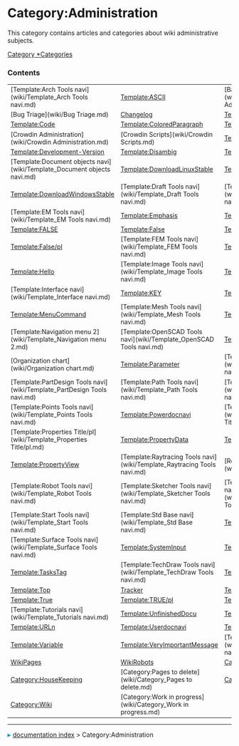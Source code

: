 # Category:Administration
This category contains articles and categories about wiki administrative subjects.

[Category   *Categories](Category_Categories.md)

### Contents

|     |     |     |
| --- | --- | --- |
| [Template:Arch Tools navi](wiki/Template_Arch Tools navi.md) | [Template:ASCII](wiki/Template_ASCII.md) | [Backend Adminstration](wiki/Backend Adminstration.md) |
| [Bug Triage](wiki/Bug Triage.md) | [Changelog](wiki/Changelog.md) | [Template:Choice](wiki/Template_Choice.md) |
| [Template:Code](wiki/Template_Code.md) | [Template:ColoredParagraph](wiki/Template_ColoredParagraph.md) | [Template:ColoredText](wiki/Template_ColoredText.md) |
| [Crowdin Administration](wiki/Crowdin Administration.md) | [Crowdin Scripts](wiki/Crowdin Scripts.md) | [Template:Delete](wiki/Template_Delete.md) |
| [Template:Development-Version](wiki/Template_Development-Version.md) | [Template:Disambig](wiki/Template_Disambig.md) | [Template:Docnav](wiki/Template_Docnav.md) |
| [Template:Document objects navi](wiki/Template_Document objects navi.md) | [Template:DownloadLinuxStable](wiki/Template_DownloadLinuxStable.md) | [Template:DownloadMacStable](wiki/Template_DownloadMacStable.md) |
| [Template:DownloadWindowsStable](wiki/Template_DownloadWindowsStable.md) | [Template:Draft Tools navi](wiki/Template_Draft Tools navi.md) | [Template:Drawing Tools navi](wiki/Template_Drawing Tools navi.md) |
| [Template:EM Tools navi](wiki/Template_EM Tools navi.md) | [Template:Emphasis](wiki/Template_Emphasis.md) | [Template:ExampleCode](wiki/Template_ExampleCode.md) |
| [Template:FALSE](wiki/Template_FALSE.md) | [Template:False](wiki/Template_False.md) | [Template:FALSE/pl](wiki/Template_FALSE/pl.md) |
| [Template:False/pl](wiki/Template_False/pl.md) | [Template:FEM Tools navi](wiki/Template_FEM Tools navi.md) | [Template:FileName](wiki/Template_FileName.md) |
| [Template:Hello](wiki/Template_Hello.md) | [Template:Image Tools navi](wiki/Template_Image Tools navi.md) | [Template:Incode](wiki/Template_Incode.md) |
| [Template:Interface navi](wiki/Template_Interface navi.md) | [Template:KEY](wiki/Template_KEY.md) | [Template:MacroCode](wiki/Template_MacroCode.md) |
| [Template:MenuCommand](wiki/Template_MenuCommand.md) | [Template:Mesh Tools navi](wiki/Template_Mesh Tools navi.md) | [Template:Message](wiki/Template_Message.md) |
| [Template:Navigation menu 2](wiki/Template_Navigation menu 2.md) | [Template:OpenSCAD Tools navi](wiki/Template_OpenSCAD Tools navi.md) | [Template:Optional](wiki/Template_Optional.md) |
| [Organization chart](wiki/Organization chart.md) | [Template:Parameter](wiki/Template_Parameter.md) | [Template:Part Tools navi](wiki/Template_Part Tools navi.md) |
| [Template:PartDesign Tools navi](wiki/Template_PartDesign Tools navi.md) | [Template:Path Tools navi](wiki/Template_Path Tools navi.md) | [Template:Plot Tools navi](wiki/Template_Plot Tools navi.md) |
| [Template:Points Tools navi](wiki/Template_Points Tools navi.md) | [Template:Powerdocnavi](wiki/Template_Powerdocnavi.md) | [Template:Properties Title](wiki/Template_Properties Title.md) |
| [Template:Properties Title/pl](wiki/Template_Properties Title/pl.md) | [Template:PropertyData](wiki/Template_PropertyData.md) | [Template:PropertyTasks](wiki/Template_PropertyTasks.md) |
| [Template:PropertyView](wiki/Template_PropertyView.md) | [Template:Raytracing Tools navi](wiki/Template_Raytracing Tools navi.md) | [Release process](wiki/Release process.md) |
| [Template:Robot Tools navi](wiki/Template_Robot Tools navi.md) | [Template:Sketcher Tools navi](wiki/Template_Sketcher Tools navi.md) | [Template:Spreadsheet Tools navi](wiki/Template_Spreadsheet Tools navi.md) |
| [Template:Start Tools navi](wiki/Template_Start Tools navi.md) | [Template:Std Base navi](wiki/Template_Std Base navi.md) | [Template:StdMenu](wiki/Template_StdMenu.md) |
| [Template:Surface Tools navi](wiki/Template_Surface Tools navi.md) | [Template:SystemInput](wiki/Template_SystemInput.md) | [Template:SystemOutput](wiki/Template_SystemOutput.md) |
| [Template:TasksTag](wiki/Template_TasksTag.md) | [Template:TechDraw Tools navi](wiki/Template_TechDraw Tools navi.md) | [Template:TitleTasks](wiki/Template_TitleTasks.md) |
| [Template:Top](wiki/Template_Top.md) | [Tracker](wiki/Tracker.md) | [Template:TRUE](wiki/Template_TRUE.md) |
| [Template:True](wiki/Template_True.md) | [Template:TRUE/pl](wiki/Template_TRUE/pl.md) | [Template:True/pl](wiki/Template_True/pl.md) |
| [Template:Tutorials navi](wiki/Template_Tutorials navi.md) | [Template:UnfinishedDocu](wiki/Template_UnfinishedDocu.md) | [Template:URL](wiki/Template_URL.md) |
| [Template:URLn](wiki/Template_URLn.md) | [Template:Userdocnavi](wiki/Template_Userdocnavi.md) | [Template:Value](wiki/Template_Value.md) |
| [Template:Variable](wiki/Template_Variable.md) | [Template:VeryImportantMessage](wiki/Template_VeryImportantMessage.md) | [Template:Web Tools navi](wiki/Template_Web Tools navi.md) |
| [WikiPages](wiki/WikiPages.md) | [WikiRobots](wiki/WikiRobots.md) | [Category:Disambiguation](wiki/Category_Disambiguation.md) |
| [Category:HouseKeeping](wiki/Category_HouseKeeping.md) | [Category:Pages to delete](wiki/Category_Pages to delete.md) | [Category:UnfinishedDocu](wiki/Category_UnfinishedDocu.md) |
| [Category:Wiki](wiki/Category_Wiki.md) | [Category:Work in progress](wiki/Category_Work in progress.md) |



---
![](images/Right_arrow.png) [documentation index](../README.md) > Category:Administration
